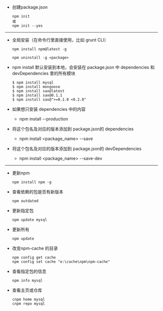 - 创建package.json
  ```
  npm init
  或
  npm init --yes
  ```
  
----
- 全局安装（在命令行里直接使用，比如 grunt CLI）
  
    ```
    npm install npm@latest -g
    
    npm uninstall -g <package>
    ```

- npm install 默认安装到本地，会安装在 package.json 中 dependencies 和 devDependencies 里的所有模块
  
  ```
  $ npm install mysql
  $ npm install mongoose
  $ npm install sax@latest
  $ npm install sax@0.1.1
  $ npm install sax@">=0.1.0 <0.2.0"
  ```
  
- 如果想只安装 dependencies 中的内容
  - npm install --production

- 将这个包名及对应的版本添加到 package.json的 dependencies
  - npm install <package_name> --save
  
- 将这个包名及对应的版本添加到 package.json的 devDependencies
  - npm install <package_name> --save-dev

----
- 更新npm

    ```
    npm install npm -g
    ```
    
- 查看依赖的包是否有新版本

    ```
    npm outdated
    ```
    
- 更新指定包 

    ```
    npm update mysql
    ```
    
- 更新所有
    
    ```
    npm update
    ```
- 改变npm-cache 的目录

    ```
    npm config get cache
    npm config set cache "e:\cache\npm\npm-cache"
    ```
- 查看指定包的信息

    ```
    npm info mysql 
    ```
- 查看主页或仓库

    ```
    cnpm home mysql
    cnpm repo mysql
    ```
